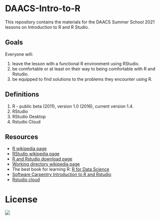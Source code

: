 # DAACS-Intro-to-R
This repository contains the materials for the DAACS Summer School 2021 lessons on Introduction to R and R Studio.

## Goals
Everyone will:
1. leave the lesson with a functional R environment using RStudio.
2. be comfortable or at least on their way to being comfortable with R and Rstudio.
3. be equipped to find solutions to the problems they encounter using R.

## Definitions
1. R - public beta (2011), version 1.0 (2016), current version 1.4.
2. RStudio
3. RStudio Desktop
4. Rstudio Cloud

## Resources
* [R wikipedia page](https://en.wikipedia.org/wiki/R_(programming_language))
* [RStudio wikipedia page](https://en.wikipedia.org/wiki/RStudio)
* [R and Rstudio download page](https://www.rstudio.com/products/rstudio/download/#download)
* [Working directory wikipedia page](https://www.rstudio.com/products/rstudio/download/#download)
* The best book for learning R: [R for Data Science](https://r4ds.had.co.nz/)
* [Software Carpentry Introduction to R and Rstudio](https://swcarpentry.github.io/swc-releases/2016.06/r-novice-gapminder/01-rstudio-intro/)
* [Rstudio cloud](https://rstudio.cloud/)

# License
![](https://github.com/alonzi/DAACS-Intro-to-R/blob/main/2880px-Cc-by-nc-sa_icon.svg.png)
